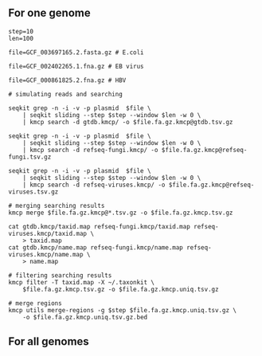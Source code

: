 ## For one genome


    step=10
    len=100
    
    file=GCF_003697165.2.fasta.gz # E.coli
    
    file=GCF_002402265.1.fna.gz # EB virus
    
    file=GCF_000861825.2.fna.gz # HBV
        
    # simulating reads and searching
    
    seqkit grep -n -i -v -p plasmid  $file \
        | seqkit sliding --step $step --window $len -w 0 \
        | kmcp search -d gtdb.kmcp/ -o $file.fa.gz.kmcp@gtdb.tsv.gz
        
    seqkit grep -n -i -v -p plasmid  $file \
        | seqkit sliding --step $step --window $len -w 0 \
        | kmcp search -d refseq-fungi.kmcp/ -o $file.fa.gz.kmcp@refseq-fungi.tsv.gz
        
    seqkit grep -n -i -v -p plasmid  $file \
        | seqkit sliding --step $step --window $len -w 0 \
        | kmcp search -d refseq-viruses.kmcp/ -o $file.fa.gz.kmcp@refseq-viruses.tsv.gz
    
    # merging searching results
    kmcp merge $file.fa.gz.kmcp@*.tsv.gz -o $file.fa.gz.kmcp.tsv.gz
    
    cat gtdb.kmcp/taxid.map refseq-fungi.kmcp/taxid.map refseq-viruses.kmcp/taxid.map \
        > taxid.map        
    cat gtdb.kmcp/name.map refseq-fungi.kmcp/name.map refseq-viruses.kmcp/name.map \
        > name.map
    
    # filtering searching results
    kmcp filter -T taxid.map -X ~/.taxonkit \
        $file.fa.gz.kmcp.tsv.gz -o $file.fa.gz.kmcp.uniq.tsv.gz
        
    # merge regions
    kmcp utils merge-regions -g $step $file.fa.gz.kmcp.uniq.tsv.gz \
        -o $file.fa.gz.kmcp.uniq.tsv.gz.bed


## For all genomes


    
